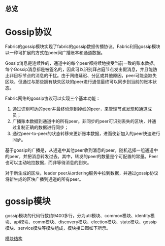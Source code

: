 总览
---

# Gossip协议

Fabric的gossip模块实现了fabric的gossip数据传播协议。Fabric利用gossip模块以一种可扩展的方式在peer间广播账本和通道数据。

Gossip消息是连续性的，通道中的每个peer都持续地接受当前一致的账本数据。每个Gossip消息都是被签名的，因此可以识别拜占庭节点发出假消息，并且能防止非目标节点的消息的干扰。由于网络延迟、分区或其他原因，peer可能会缺失区块，但通过与那些拥有缺失区块的peer进行通信最终可以同步到当前的账本状态。

Fabric网络的gossip协议可以实现三个基本功能：

1. 通过识别可达的peer并最终侦测到掉线的peer，来管理节点发现和通道成员；
2. 广播账本数据到通道中的所有peer。非同步的peer可识别丢失的区块，并通过复制正确的数据进行同步；
3. 通过peer-to-peer的状态转移来更新账本数据，进而使新加入的peer快速进行同步。

基于gossip的广播是，从通道中其他peer收到消息的peer，随机选择一组通道中的peer，并把消息转发过去。其中，转发的peer的数量是个可配置的常量。Peer也可以主动地拉数据，而非等待消息的到来。

对于新生成的区块，leader peer从ordering服务中拉到数据，并通过gossip协议将新生成的区块广播到通道的所有peer。

# gossip模块

gossip模块的代码行数约9400多行，分为util模块、common模块、identity模块、api模块、comm模块、discovery模块、election模块、state模块、gossip模块、service模块等模块组成，模块接口图如下所示。

[模块结构](https://github.com/dazhxu/hyperledger_fabric_sourcecode_analysis/blob/master/gossip/res/modules_structure.jpg)